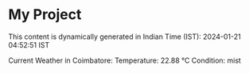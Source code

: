 # My Project

This content is dynamically generated in Indian Time (IST): 2024-01-21 04:52:51 IST


Current Weather in Coimbatore:
Temperature: 22.88 °C
Condition: mist
